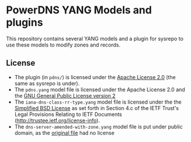 # PowerDNS YANG Models and plugins

This repository contains several YANG models and a plugin for sysrepo to use these models to modify zones and records.

## License
* The plugin (in `pdns/`) is licensed under the [Apache License 2.0](https://opensource.org/licenses/Apache-2.0) (the same as sysrepo is under).
* The `pdns.yang` model file is licensed under the Apache License 2.0 and the [GNU General Public License version 2](https://opensource.org/licenses/GPL-2.0)
* The `iana-dns-class-rr-type.yang` model file is licensed under the the [Simplified BSD License](https://opensource.org/licenses/BSD-2-Clause) as set forth in Section 4.c of the IETF Trust's Legal Provisions Relating to IETF Documents (http://trustee.ietf.org/license-info).
* The `dns-server-amended-with-zone.yang` model file is put under public domain, as the [original file](https://gitlab.labs.nic.cz/labs/dns-server-yang/blob/master/dns-server.yang) had no license
